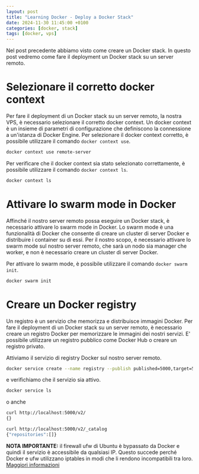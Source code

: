 ```yaml
---
layout: post
title: "Learning Docker - Deploy a Docker Stack"
date: 2024-11-30 11:45:00 +0100
categories: [docker, stack]
tags: [docker, vps]
---
```


Nel post precedente abbiamo visto come creare un Docker stack. In questo post vedremo come fare il deployment un Docker stack su un server remoto.

# Selezionare il corretto docker context

Per fare il deployment di un Docker stack su un server remoto, la nostra VPS, è necessario selezionare il corretto docker context. Un docker context è un insieme di parametri di configurazione che definiscono la connessione a un'istanza di Docker Engine. Per selezionare il docker context corretto, è possibile utilizzare il comando `docker context use`.

```bash
docker context use remote-server
```

Per verificare che il docker context sia stato selezionato correttamente, è possibile utilizzare il comando `docker context ls`.

```bash
docker context ls
```

# Attivare lo swarm mode in Docker

Affinché il nostro server remoto possa eseguire un Docker stack, è necessario attivare lo swarm mode in Docker. Lo swarm mode è una funzionalità di Docker che consente di creare un cluster di server Docker e distribuire i container su di essi.
Per il nostro scopo, è necessario attivare lo swarm mode sul nostro server remoto, che sarà un nodo sia manager che worker, e non è necessario creare un cluster di server Docker.

Per attivare lo swarm mode, è possibile utilizzare il comando `docker swarm init`.

```bash
docker swarm init
```

# Creare un Docker registry

Un registro è un servizio che memorizza e distribuisce immagini Docker. Per fare il deployment di un Docker stack su un server remoto, è necessario creare un registro Docker per memorizzare le immagini dei nostri servizi. E' possibile utilizzare un registro pubblico come Docker Hub o creare un registro privato.

Attiviamo il servizio di registry Docker sul nostro server remoto.

```bash
docker service create --name registry --publish published=5000,target=5000 registry:2
```

e verifichiamo che il servizio sia attivo.

```bash
docker service ls
```

o anche

```bash
curl http://localhost:5000/v2/
{}
```

```bash
curl http://localhost:5000/v2/_catalog
{"repositories":[]}
```

**NOTA IMPORTANTE:** il firewall ufw di Ubuntu è bypassato da Docker e quindi il servizio è accessibile da qualsiasi IP. Questo succede perché Docker e ufw utilizzano iptables in modi che li rendono incompatibili tra loro. [Maggiori informazioni](https://docs.docker.com/engine/network/packet-filtering-firewalls/)
